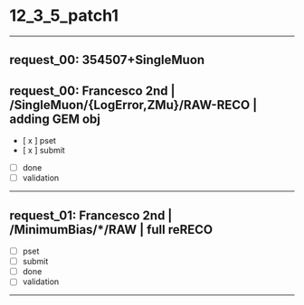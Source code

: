 # 12_3_5_patch1

-------------------------------------------------------------------------------

## request_00: 354507+SingleMuon
## request_00: Francesco 2nd | /SingleMuon/{LogError,ZMu}/RAW-RECO | adding GEM obj
- [ x ] pset
- [ x ] submit
- [   ] done
- [   ] validation

-------------------------------------------------------------------------------

## request_01: Francesco 2nd | /MinimumBias/*/RAW | full reRECO
- [   ] pset
- [   ] submit
- [   ] done
- [   ] validation

-------------------------------------------------------------------------------
